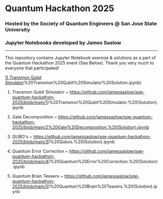 # Quantum Hackathon 2025
### Hosted by the Society of Quantum Engineers @ San Jose State University
### Jupyter Notebooks developed by James Saslow

__________________________________________________________________________________________________________________________________

This repository contains Jupyter Notebook exersize & solutions as a part of the Quantum Hackathon 2025 event (See Below).
Thank you very much to everyone that participated! 

[1) Transmon Qubit Simulator](https://github.com/jamessaslow/sqe-quantum-hackathon-2025/blob/main/1)%20Transmon%20Qubit%20Simulator%20Solution.ipynb)

1) Transmon Qubit Simulator ~ https://github.com/jamessaslow/sqe-quantum-hackathon-2025/blob/main/1)%20Transmon%20Qubit%20Simulator.%20(Solution).ipynb

2) Gate Decomposition ~ https://github.com/jamessaslow/sqe-quantum-hackathon-2025/blob/main/2%20Gate%20Decomposition.%20(Solution).ipynb

3) QUBO's ~ https://github.com/jamessaslow/sqe-quantum-hackathon-2025/blob/main/3)%20Qubos.%20(Solution).ipynb

4) Quantum Error Correction ~ https://github.com/jamessaslow/sqe-quantum-hackathon-2025/blob/main/4)%20Quantum%20Error%20Correction.%20(Solution).ipynb

5) Quantum Brain Teasers ~ https://github.com/jamessaslow/sqe-quantum-hackathon-2025/blob/main/5)%20Quantum%20Brain%20Teasers.%20(Solution).ipynb
